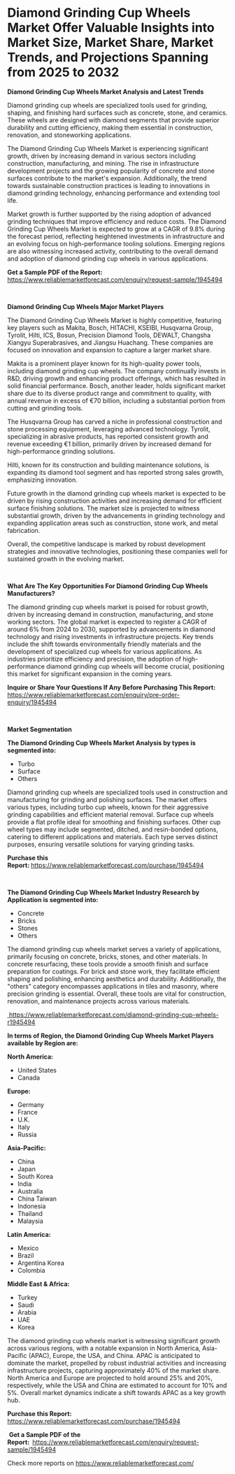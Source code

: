 <p><h1>Diamond Grinding Cup Wheels Market Offer Valuable Insights into Market Size, Market Share, Market Trends, and Projections Spanning from 2025 to 2032</h1></p><p><strong>Diamond Grinding Cup Wheels Market Analysis and Latest Trends</strong></p>
<p><p>Diamond grinding cup wheels are specialized tools used for grinding, shaping, and finishing hard surfaces such as concrete, stone, and ceramics. These wheels are designed with diamond segments that provide superior durability and cutting efficiency, making them essential in construction, renovation, and stoneworking applications.</p><p>The Diamond Grinding Cup Wheels Market is experiencing significant growth, driven by increasing demand in various sectors including construction, manufacturing, and mining. The rise in infrastructure development projects and the growing popularity of concrete and stone surfaces contribute to the market's expansion. Additionally, the trend towards sustainable construction practices is leading to innovations in diamond grinding technology, enhancing performance and extending tool life.</p><p>Market growth is further supported by the rising adoption of advanced grinding techniques that improve efficiency and reduce costs. The Diamond Grinding Cup Wheels Market is expected to grow at a CAGR of 9.8% during the forecast period, reflecting heightened investments in infrastructure and an evolving focus on high-performance tooling solutions. Emerging regions are also witnessing increased activity, contributing to the overall demand and adoption of diamond grinding cup wheels in various applications.</p></p>
<p><strong>Get a Sample PDF of the Report:&nbsp;</strong> <a href="https://www.reliablemarketforecast.com/enquiry/request-sample/1945494?utm_campaign=2255&utm_medium=2&utm_source=Github&utm_content=ia&utm_term=21022025&utm_id=diamond-grinding-cup-wheels">https://www.reliablemarketforecast.com/enquiry/request-sample/1945494</a></p>
<p>&nbsp;</p>
<p><strong>Diamond Grinding Cup Wheels Major Market Players</strong></p>
<p><p>The Diamond Grinding Cup Wheels Market is highly competitive, featuring key players such as Makita, Bosch, HITACHI, KSEIBI, Husqvarna Group, Tyrolit, Hilti, ICS, Bosun, Precision Diamond Tools, DEWALT, Changsha Xiangyu Superabrasives, and Jiangsu Huachang. These companies are focused on innovation and expansion to capture a larger market share.</p><p>Makita is a prominent player known for its high-quality power tools, including diamond grinding cup wheels. The company continually invests in R&D, driving growth and enhancing product offerings, which has resulted in solid financial performance. Bosch, another leader, holds significant market share due to its diverse product range and commitment to quality, with annual revenue in excess of €70 billion, including a substantial portion from cutting and grinding tools.</p><p>The Husqvarna Group has carved a niche in professional construction and stone processing equipment, leveraging advanced technology. Tyrolit, specializing in abrasive products, has reported consistent growth and revenue exceeding €1 billion, primarily driven by increased demand for high-performance grinding solutions.</p><p>Hilti, known for its construction and building maintenance solutions, is expanding its diamond tool segment and has reported strong sales growth, emphasizing innovation.</p><p>Future growth in the diamond grinding cup wheels market is expected to be driven by rising construction activities and increasing demand for efficient surface finishing solutions. The market size is projected to witness substantial growth, driven by the advancements in grinding technology and expanding application areas such as construction, stone work, and metal fabrication.</p><p>Overall, the competitive landscape is marked by robust development strategies and innovative technologies, positioning these companies well for sustained growth in the evolving market.</p></p>
<p>&nbsp;</p>
<p><strong>What Are The Key Opportunities For Diamond Grinding Cup Wheels Manufacturers?</strong></p>
<p><p>The diamond grinding cup wheels market is poised for robust growth, driven by increasing demand in construction, manufacturing, and stone working sectors. The global market is expected to register a CAGR of around 6% from 2024 to 2030, supported by advancements in diamond technology and rising investments in infrastructure projects. Key trends include the shift towards environmentally friendly materials and the development of specialized cup wheels for various applications. As industries prioritize efficiency and precision, the adoption of high-performance diamond grinding cup wheels will become crucial, positioning this market for significant expansion in the coming years.</p></p>
<p><strong>Inquire or Share Your Questions If Any Before Purchasing This Report:</strong> <a href="https://www.reliablemarketforecast.com/enquiry/pre-order-enquiry/1945494?utm_campaign=2255&utm_medium=2&utm_source=Github&utm_content=ia&utm_term=21022025&utm_id=diamond-grinding-cup-wheels">https://www.reliablemarketforecast.com/enquiry/pre-order-enquiry/1945494</a></p>
<p>&nbsp;</p>
<p><strong>Market Segmentation</strong></p>
<p><strong>The Diamond Grinding Cup Wheels Market Analysis by types is segmented into:</strong></p>
<p><ul><li>Turbo</li><li>Surface</li><li>Others</li></ul></p>
<p><p>Diamond grinding cup wheels are specialized tools used in construction and manufacturing for grinding and polishing surfaces. The market offers various types, including turbo cup wheels, known for their aggressive grinding capabilities and efficient material removal. Surface cup wheels provide a flat profile ideal for smoothing and finishing surfaces. Other cup wheel types may include segmented, ditched, and resin-bonded options, catering to different applications and materials. Each type serves distinct purposes, ensuring versatile solutions for varying grinding tasks.</p></p>
<p><strong>Purchase this Report:&nbsp;</strong><a href="https://www.reliablemarketforecast.com/purchase/1945494?utm_campaign=2255&utm_medium=2&utm_source=Github&utm_content=ia&utm_term=21022025&utm_id=diamond-grinding-cup-wheels">https://www.reliablemarketforecast.com/purchase/1945494</a></p>
<p>&nbsp;</p>
<p><strong>The Diamond Grinding Cup Wheels Market Industry Research by Application is segmented into:</strong></p>
<p><ul><li>Concrete</li><li>Bricks</li><li>Stones</li><li>Others</li></ul></p>
<p><p>The diamond grinding cup wheels market serves a variety of applications, primarily focusing on concrete, bricks, stones, and other materials. In concrete resurfacing, these tools provide a smooth finish and surface preparation for coatings. For brick and stone work, they facilitate efficient shaping and polishing, enhancing aesthetics and durability. Additionally, the "others" category encompasses applications in tiles and masonry, where precision grinding is essential. Overall, these tools are vital for construction, renovation, and maintenance projects across various materials.</p></p>
<p><a href="https://www.reliablemarketforecast.com/diamond-grinding-cup-wheels-r1945494?utm_campaign=2255&utm_medium=2&utm_source=Github&utm_content=ia&utm_term=21022025&utm_id=diamond-grinding-cup-wheels">&nbsp;https://www.reliablemarketforecast.com/diamond-grinding-cup-wheels-r1945494</a></p>
<p><strong>In terms of Region, the Diamond Grinding Cup Wheels Market Players available by Region are:</strong></p>
<p>
    <p> <strong> North America: </strong>
        <ul>
            <li>United States</li>
            <li>Canada</li>
        </ul>
        </p> 
    <p> <strong> Europe: </strong>
        <ul>
            <li>Germany</li>
            <li>France</li>
            <li>U.K.</li>
            <li>Italy</li>
            <li>Russia</li>
        </ul>
        </p> 
    <p> <strong> Asia-Pacific: </strong>
        <ul>
            <li>China</li>
            <li>Japan</li>
            <li>South Korea</li>
            <li>India</li>
            <li>Australia</li>
            <li>China Taiwan</li>
            <li>Indonesia</li>
            <li>Thailand</li>
            <li>Malaysia</li>
        </ul>
        </p> 
    <p> <strong> Latin America: </strong>
        <ul>
            <li>Mexico</li>
            <li>Brazil</li>
            <li>Argentina Korea</li>
            <li>Colombia</li>
        </ul>
        </p> 
    <p> <strong> Middle East & Africa: </strong>
        <ul>
            <li>Turkey</li>
            <li>Saudi</li>
            <li>Arabia</li>
            <li>UAE</li>
            <li>Korea</li>
        </ul>
    </p>
    </p>
<p><p>The diamond grinding cup wheels market is witnessing significant growth across various regions, with a notable expansion in North America, Asia-Pacific (APAC), Europe, the USA, and China. APAC is anticipated to dominate the market, propelled by robust industrial activities and increasing infrastructure projects, capturing approximately 40% of the market share. North America and Europe are projected to hold around 25% and 20%, respectively, while the USA and China are estimated to account for 10% and 5%. Overall market dynamics indicate a shift towards APAC as a key growth hub.</p></p>
<p><strong>Purchase this Report: </strong><a href="https://www.reliablemarketforecast.com/purchase/1945494?utm_campaign=2255&utm_medium=2&utm_source=Github&utm_content=ia&utm_term=21022025&utm_id=diamond-grinding-cup-wheels">https://www.reliablemarketforecast.com/purchase/1945494</a></p>
<p>&nbsp;<strong>Get a Sample PDF of the Report:&nbsp;&nbsp;</strong><a href="https://www.reliablemarketforecast.com/enquiry/request-sample/1945494?utm_campaign=2255&utm_medium=2&utm_source=Github&utm_content=ia&utm_term=21022025&utm_id=diamond-grinding-cup-wheels">https://www.reliablemarketforecast.com/enquiry/request-sample/1945494</a></p>
<p><strong></strong></p>
<p>Check more reports on <a href="https://www.reliablemarketforecast.com/?utm_campaign=2255&utm_medium=2&utm_source=Github&utm_content=ia&utm_term=21022025&utm_id=diamond-grinding-cup-wheels">https://www.reliablemarketforecast.com/</a></p>